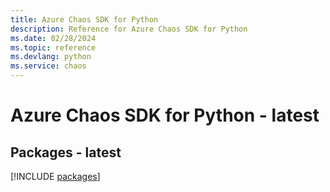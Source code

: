 ```yaml
---
title: Azure Chaos SDK for Python
description: Reference for Azure Chaos SDK for Python
ms.date: 02/28/2024
ms.topic: reference
ms.devlang: python
ms.service: chaos
---
```

# Azure Chaos SDK for Python - latest
## Packages - latest
[!INCLUDE [packages](chaos-index.md)]